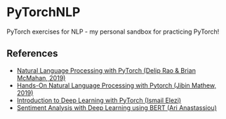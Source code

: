 # PyTorchNLP
PyTorch exercises for NLP - my personal sandbox for practicing PyTorch!

## References
* [Natural Language Processing with PyTorch (Delip Rao & Brian McMahan, 2019)](https://learning.oreilly.com/library/view/natural-language-processing/9781491978221/)
* [Hands-On Natural Language Processing with Pytorch (Jibin Mathew, 2019)](https://learning.oreilly.com/videos/hands-on-natural-language/9781789133974/)
* [Introduction to Deep Learning with PyTorch (Ismail Elezi)](https://learn.datacamp.com/courses/introduction-to-deep-learning-with-pytorch)
* [Sentiment Analysis with Deep Learning using BERT (Ari Anastassiou)](https://www.coursera.org/learn/sentiment-analysis-bert/)
